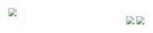 <img src="https://cdn.discordapp.com/attachments/829014873962577971/1022437057316003911/banner2.png">

<center>
<img  src="https://github-readme-stats.vercel.app/api?username=korkihasan&&show_icons=true&title_color=dd2eed&icon_color=dd2eed&text_color=daf7dc&bg_color=22272e">
 
<img   src="https://c.tenor.com/xA4q0AO9UH0AAAAC/keyboard-hanamaru-kindergarten.gif">
</center>


